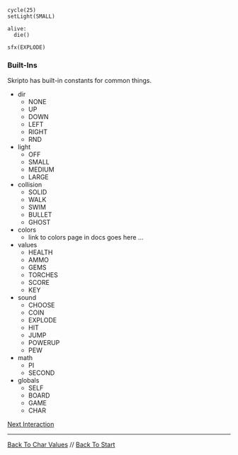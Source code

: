 ```load-darkness
cycle(25)
setLight(SMALL)

alive:
  die()
  
sfx(EXPLODE)
```

### Built-Ins

Skripto has built-in constants for common things.
 * dir
    * NONE
    * UP
    * DOWN
    * LEFT
    * RIGHT
    * RND 
 * light
    * OFF
    * SMALL
    * MEDIUM
    * LARGE
 * collision
    * SOLID
    * WALK
    * SWIM
    * BULLET
    * GHOST 
 * colors
    * link to colors page in docs goes here ... 
 * values
    * HEALTH
    * AMMO
    * GEMS
    * TORCHES
    * SCORE
    * KEY 
 * sound
    * CHOOSE
    * COIN
    * EXPLODE
    * HIT
    * JUMP
    * POWERUP
    * PEW 
 * math
    * PI
    * SECOND 
 * globals
    * SELF
    * BOARD
    * GAME
    * CHAR 

[Next Interaction](interaction.md)

---

[Back To Char Values](char-values.md) //
[Back To Start](start.md)
